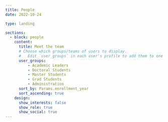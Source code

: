 ```yaml
---
title: People
date: 2022-10-24

type: landing

sections:
  - block: people
    content:
      title: Meet the team
      # Choose which groups/teams of users to display.
      #   Edit `user_groups` in each user's profile to add them to one or more of these groups.
      user_groups:
          - Academic Leaders
          - Doctoral Students
          - Master Students
          - Grad Students
          - Administration
      sort_by: Params.enrollment_year
      sort_ascending: true
    design:
      show_interests: false
      show_role: true
      show_social: true
---
```

